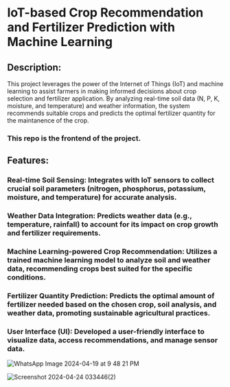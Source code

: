 # IoT-based Crop Recommendation and Fertilizer Prediction with Machine Learning

## Description:

This project leverages the power of the Internet of Things (IoT) and machine learning to assist farmers in making informed decisions about crop selection and fertilizer application. By analyzing real-time soil data (N, P, K, moisture, and temperature) and weather information, the system recommends suitable crops and predicts the optimal fertilizer quantity for the maintanence of the crop.
### This repo is the frontend of the project.

## Features:

### Real-time Soil Sensing: Integrates with IoT sensors to collect crucial soil parameters (nitrogen, phosphorus, potassium, moisture, and temperature) for accurate analysis.
### Weather Data Integration: Predicts weather data (e.g., temperature, rainfall) to account for its impact on crop growth and fertilizer requirements.
### Machine Learning-powered Crop Recommendation: Utilizes a trained machine learning model to analyze soil and weather data, recommending crops best suited for the specific conditions.
### Fertilizer Quantity Prediction: Predicts the optimal amount of fertilizer needed based on the chosen crop, soil analysis, and weather data, promoting sustainable agricultural practices.
### User Interface (UI): Developed a user-friendly interface to visualize data, access recommendations, and manage sensor data.
![WhatsApp Image 2024-04-19 at 9 48 21 PM](https://github.com/Aks-stack/Crop-Dashboard/assets/144483956/50db4c19-bb85-45e3-af68-7829687a856b)

![Screenshot 2024-04-24 033446(2)](https://github.com/Aks-stack/Crop-Dashboard/assets/144483956/25733a1e-a317-43f3-8116-102b8e63ea1c)
